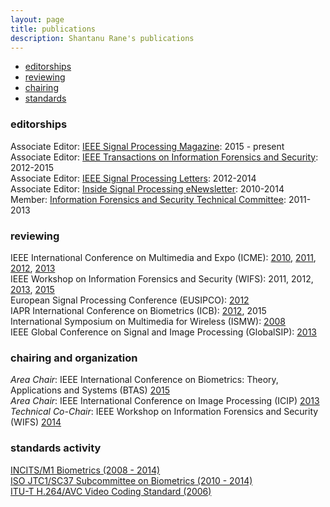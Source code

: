 ```yaml
---
layout: page
title: publications
description: Shantanu Rane's publications
---
```


<div class="navbar">
    <div class="navbar-inner">
        <ul class="nav">
            <li><a href="#editorshisp">editorships</a></li>
            <li><a href="#reviewing">reviewing</a></li>
            <li><a href="#chairing">chairing</a></li>
            <li><a href="#standards">standards</a></li>
        </ul>
    </div>
</div>


### <a name="editorships"></a>editorships
<p>
Associate Editor: <a href="http://www.signalprocessingsociety.org/publications/periodicals/spm/">IEEE Signal Processing Magazine</a>: 2015 - present<br>
Associate Editor: <a href="http://www.signalprocessingsociety.org/publications/periodicals/forensics/">IEEE Transactions on Information Forensics and Security</a>: 2012-2015<br>
Associate Editor: <a href="http://www.signalprocessingsociety.org/publications/periodicals/letters/">IEEE Signal Processing Letters</a>: 2012-2014<br>
Associate Editor: <a href="http://signalprocessingsociety.org/newsletter/">Inside Signal Processing eNewsletter</a>: 2010-2014<br>
Member: <a href="http://www.signalprocessingsociety.org/technical-committees/list/ifs-tc/">Information Forensics and Security Technical Committee</a>: 2011-2013
</p>


### <a name="reviewing"></a>reviewing
<p>
IEEE International Conference on Multimedia and Expo (ICME): <a href="http://www.icme2010.org">2010</a>, <a href = "http://www.icme2011.org">2011</a>, <a href = "http://www.icem2012.org">2012</a>, <a href= "http://www.icme2013.org/index.php">2013</a><br>
IEEE Workshop on Information Forensics and Security (WIFS): 2011, 2012, <a href = "http://www.wifs13.org/index.asp">2013</a>, <a href = "http://wifs2015.org">2015</a><br>
European Signal Processing Conference (EUSIPCO): <a href = "http://www.eusipco2012.org/home.php">2012</a><br>
IAPR International Conference on Biometrics (ICB): <a href = "http://icb12.iiitd.ac.in/pcommitee.html">2012</a>, 2015<br>
International Symposium on Multimedia for Wireless (ISMW): <a href="http://videonet.ece.missouri.edu/ismw2008/index.htm">2008</a><br>
IEEE Global Conference on Signal and Image Processing (GlobalSIP): <a href="http://www.ieeeglobalsip.org">2013</a>
</p>

### <a name="chairing"></a>chairing and organization
<p>
<i>Area Chair</i>: IEEE International Conference on Biometrics: Theory, Applications and Systems (BTAS) <a href="http://btas2015.org/Home.html">2015</a><br>
<i>Area Chair</i>: IEEE International Conference on Image Processing (ICIP) <a href="http://www.ieeeicip.org/">2013</a><br>
<i>Technical Co-Chair</i>: IEEE Workshop on Information Forensics and Security (WIFS) <a href="http://www.ieeewifs.org/">2014</a>
</p>


### <a name="standards"></a>standards activity
<p>
<a href="http://m1.incits.org">INCITS/M1 Biometrics (2008 - 2014)</a><br>
<a href="http://www.iso.org/iso/iso_technical_committee.html?commid=313770">ISO JTC1/SC37 Subcommittee on Biometrics (2010 - 2014)</a><br>
<a href="http://wftp3.itu.int/av-arch/jvt-site/">ITU-T H.264/AVC Video Coding
		Standard (2006)</a>
</p>

